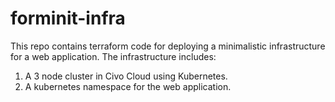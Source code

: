# forminit-infra

This repo contains terraform code for deploying a minimalistic infrastructure for a web application. The infrastructure includes:

1. A 3 node cluster in Civo Cloud using Kubernetes.
2. A kubernetes namespace for the web application.
